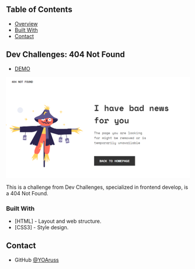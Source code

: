 <!-- TABLE OF CONTENTS -->


## Table of Contents


- [Overview](#overview)
- [Built With](#built-with)
- [Contact](#contact)


<!-- OVERVIEW -->

## Dev Challenges: 404 Not Found

- [DEMO](https://devchallengeio-404-not-found.netlify.app/)

![screenshot](https://github.com/YOArus/devChallenges/blob/6b4f094cf9b5b6193a00b57e5cd234288c9fde17/404-not-found/design-404.png)


This is a challenge from Dev Challenges, specialized in frontend develop, is a 404 Not Found.


### Built With

- [HTML] - Layout and web structure.
- [CSS3] - Style design.

## Contact

- GitHub [@YOAruss](https://{github.com/YOAruss})
